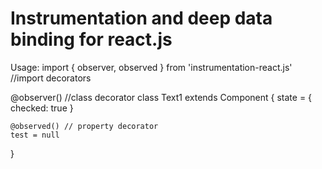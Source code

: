 # Instrumentation and deep data binding for react.js

Usage:
    import { observer, observed } from 'instrumentation-react.js' //import decorators

@observer() //class decorator
class Text1 extends Component {
    state = {
        checked: true
    }

    @observed() // property decorator
    test = null 
}